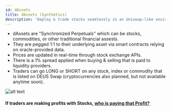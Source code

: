 ```yaml
---
id: dAssets
title: dAssets (Synthetics)
description: 'Deploy & trade stocks seamlessly in an Uniswap-like environment.'
---
```


- dAssets are "Synchronized Perpetuals" which can be stocks, commodities, or other traditional financial assests.
- They are pegged 1:1 to their underlying asset via smart contracts relying on oracle-provided data.
- Prices are updated in real-time through stock exchange APIs.
- There is a 1% spread applied when buying & selling that is paid to liquidity providers.
- Traders can go LONG or SHORT on any stock, index or commodity that is listed on DEUS Swap (cryptocurrencies also planned, but not available anytime soon).  

![alt text](https://i.ibb.co/v3bx1vm/wTSLA2.png "dAssets")

#### If traders are making profits with Stocks, [who is paying that Profit?](profit.md)





